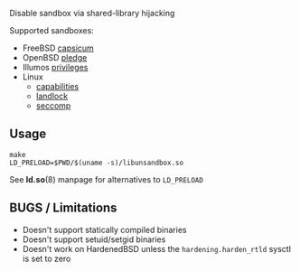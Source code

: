
Disable sandbox via shared-library hijacking

Supported sandboxes:
  - FreeBSD [capsicum](https://man.freebsd.org/cgi/man.cgi?query=capsicum&sektion=4)
  - OpenBSD [pledge](https://man.openbsd.org/pledge)
  - Illumos [privileges](https://illumos.org/man/7/privileges)
  - Linux
    - [capabilities](https://man7.org/linux/man-pages/man7/capabilities.7.html)
    - [landlock](https://man7.org/linux/man-pages/man7/landlock.7.html)
    - [seccomp](https://man7.org/linux/man-pages/man2/seccomp.2.html)

## Usage

```
make
LD_PRELOAD=$PWD/$(uname -s)/libunsandbox.so
```

See **ld.so**(8) manpage for alternatives to `LD_PRELOAD`

## BUGS / Limitations
  - Doesn't support statically compiled binaries
  - Doesn't support setuid/setgid binaries
  - Doesn't work on HardenedBSD unless the `hardening.harden_rtld` sysctl is set to zero
